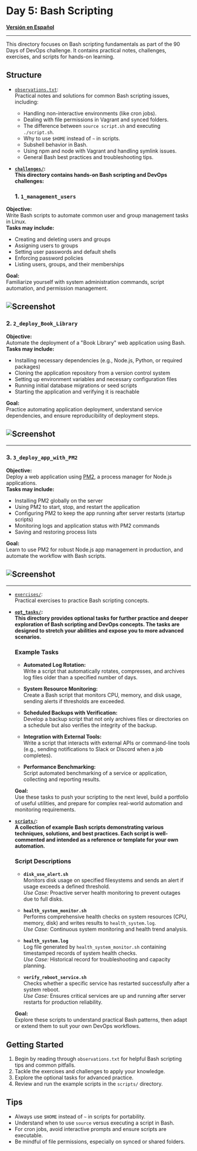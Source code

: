 # Day 5: Bash Scripting

**[Versión en Español](./README.es.md)**

<hr>

This directory focuses on Bash scripting fundamentals as part of the 90 Days of DevOps challenge. It contains practical notes, challenges, exercises, and scripts for hands-on learning.

## Structure

- [`observations.txt`](./observations.txt):  
  Practical notes and solutions for common Bash scripting issues, including:
  - Handling non-interactive environments (like cron jobs).
  - Dealing with file permissions in Vagrant and synced folders.
  - The difference between `source script.sh` and executing `./script.sh`.
  - Why to use `$HOME` instead of `~` in scripts.
  - Subshell behavior in Bash.
  - Using npm and node with Vagrant and handling symlink issues.
  - General Bash best practices and troubleshooting tips.

- **[`challenges/`](./challenges):**  
  **This directory contains hands-on Bash scripting and DevOps challenges:**

  ### 1. `1_management_users`

**Objective:**  
 Write Bash scripts to automate common user and group management tasks in Linux.  
 **Tasks may include:**

- Creating and deleting users and groups
- Assigning users to groups
- Setting user passwords and default shells
- Enforcing password policies
- Listing users, groups, and their memberships

**Goal:**  
 Familiarize yourself with system administration commands, script automation, and permission management.

## **![Screenshot](./img/managment_user.PNG)**

### 2. `2_deploy_Book_Library`

**Objective:**  
 Automate the deployment of a "Book Library" web application using Bash.  
 **Tasks may include:**

- Installing necessary dependencies (e.g., Node.js, Python, or required packages)
- Cloning the application repository from a version control system
- Setting up environment variables and necessary configuration files
- Running initial database migrations or seed scripts
- Starting the application and verifying it is reachable

**Goal:**  
 Practice automating application deployment, understand service dependencies, and ensure reproducibility of deployment steps.

## **![Screenshot](./img/deploy_booklibrary.PNG)**

---

### 3. `3_deploy_app_with_PM2`

**Objective:**  
 Deploy a web application using [PM2](https://pm2.keymetrics.io/), a process manager for Node.js applications.  
 **Tasks may include:**

- Installing PM2 globally on the server
- Using PM2 to start, stop, and restart the application
- Configuring PM2 to keep the app running after server restarts (startup scripts)
- Monitoring logs and application status with PM2 commands
- Saving and restoring process lists

**Goal:**  
 Learn to use PM2 for robust Node.js app management in production, and automate the workflow with Bash scripts.

## **![Screenshot](./img/deploy_pm2.PNG)**

---

- [`exercises/`](./exercises):  
  Practical exercises to practice Bash scripting concepts.

- **[`opt_tasks/`](./opt_tasks):**  
  **This directory provides optional tasks for further practice and deeper exploration of Bash scripting and DevOps concepts. The tasks are designed to stretch your abilities and expose you to more advanced scenarios.**

  ### Example Tasks
  - **Automated Log Rotation:**  
    Write a script that automatically rotates, compresses, and archives log files older than a specified number of days.
  - **System Resource Monitoring:**  
    Create a Bash script that monitors CPU, memory, and disk usage, sending alerts if thresholds are exceeded.
  - **Scheduled Backups with Verification:**  
    Develop a backup script that not only archives files or directories on a schedule but also verifies the integrity of the backup.
  - **Integration with External Tools:**  
    Write a script that interacts with external APIs or command-line tools (e.g., sending notifications to Slack or Discord when a job completes).

  - **Performance Benchmarking:**  
    Script automated benchmarking of a service or application, collecting and reporting results.

  **Goal:**  
  Use these tasks to push your scripting to the next level, build a portfolio of useful utilities, and prepare for complex real-world automation and monitoring requirements.

- **[`scripts/`](./scripts):**  
  **A collection of example Bash scripts demonstrating various techniques, solutions, and best practices. Each script is well-commented and intended as a reference or template for your own automation.**

  ### Script Descriptions
  - **`disk_use_alert.sh`**  
    Monitors disk usage on specified filesystems and sends an alert if usage exceeds a defined threshold.  
    _Use Case:_ Proactive server health monitoring to prevent outages due to full disks.

  - **`health_system_monitor.sh`**  
    Performs comprehensive health checks on system resources (CPU, memory, disk) and writes results to `health_system.log`.  
    _Use Case:_ Continuous system monitoring and health trend analysis.

  - **`health_system.log`**  
    Log file generated by `health_system_monitor.sh` containing timestamped records of system health checks.  
    _Use Case:_ Historical record for troubleshooting and capacity planning.

  - **`verify_reboot_service.sh`**  
    Checks whether a specific service has restarted successfully after a system reboot.  
    _Use Case:_ Ensures critical services are up and running after server restarts for production reliability.

  **Goal:**  
  Explore these scripts to understand practical Bash patterns, then adapt or extend them to suit your own DevOps workflows.

## Getting Started

1. Begin by reading through `observations.txt` for helpful Bash scripting tips and common pitfalls.
2. Tackle the exercises and challenges to apply your knowledge.
3. Explore the optional tasks for advanced practice.
4. Review and run the example scripts in the `scripts/` directory.

## Tips

- Always use `$HOME` instead of `~` in scripts for portability.
- Understand when to use `source` versus executing a script in Bash.
- For cron jobs, avoid interactive prompts and ensure scripts are executable.
- Be mindful of file permissions, especially on synced or shared folders.
